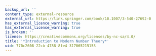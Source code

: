 ```yaml
---
backup_url: ''
content_type: external-resource
external_url: https://link.springer.com/book/10.1007/3-540-27692-0
has_external_licence_warning: true
has_external_license_warning: true
is_broken: ''
license: https://creativecommons.org/licenses/by-nc-sa/4.0/
title: '*Introduction to Modern Number Theory*'
uid: 770c2608-22cb-4788-8fe4-317065215153
---
```

